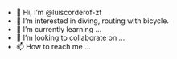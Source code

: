 - 👋 Hi, I’m @luiscorderof-zf
- 👀 I’m interested in diving, routing with bicycle.
- 🌱 I’m currently learning ...
- 💞️ I’m looking to collaborate on ...
- 📫 How to reach me ...

<!---
luiscorderof-zf/luiscorderof-zf is a ✨ special ✨ repository because its `README.md` (this file) appears on your GitHub profile.
You can click the Preview link to take a look at your changes.
--->
